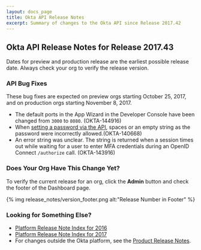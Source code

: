 ```yaml
---
layout: docs_page
title: Okta API Release Notes
excerpt: Summary of changes to the Okta API since Release 2017.42
---
```


## Okta API Release Notes for Release 2017.43

<!-- The following API feature enhancements are available in the 2017.43 release. -->
Dates for preview and production release are the earliest possible release date. Always check your org to verify the release version.

<!-- ### API Feature Enhancements

#### Title

Description
-->
<!-- OKTA-xxxxx -->

### API Bug Fixes

These bug fixes are expected on preview orgs starting October 25, 2017, and on production orgs starting November 8, 2017.

* The default ports in the App Wizard in the Developer Console have been changed from `3000` to `8080`. (OKTA-144916)
* When [setting a password via the API](/docs/api/resources/users.html#set-password), spaces or an empty string as the password were incorrectly allowed.(OKTA-140668)
* An error string was unclear. The string is returned when a session times out while waiting for a user to enter MFA credentials during an OpenID Connect `/authorize` call. (OKTA-143916)

### Does Your Org Have This Change Yet?

To verify the current release for an org, click the **Admin** button and check the footer of the Dashboard page.

{% img release_notes/version_footer.png alt:"Release Number in Footer" %}

### Looking for Something Else?

* [Platform Release Note Index for 2016](platform-release-notes2016-index.html)
* [Platform Release Note Index for 2017](platform-release-notes2017-index.html)
* For changes outside the Okta platform, see the [Product Release Notes](https://help.okta.com/en/prev/Content/Topics/ReleaseNotes/preview.htm).
